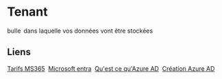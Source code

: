 # Tenant 


bulle  dans laquelle vos données vont être stockées

## Liens 
[Tarifs MS365](https://www.microsoft.com/fr-fr/microsoft-365/business/compare-all-microsoft-365-business-products-b?&ef_id=EAIaIQobChMIjcTrlpPY-gIVzbvVCh11hg0kEAAYASAAEgJ6k_D_BwE:G:s&OCID=AIDcmm409lj8ne_SEM_EAIaIQobChMIjcTrlpPY-gIVzbvVCh11hg0kEAAYASAAEgJ6k_D_BwE:G:s&lnkd=Google_O365SMB_Brand) 
[Microsoft entra](https://www.microsoft.com/fr-fr/security/business/identity-access/azure-active-directory-pricing?rtc=1) 
[Qu'est ce qu'Azure AD](https://learn.microsoft.com/fr-fr/azure/active-directory/fundamentals/active-directory-whatis) 
[Création Azure AD](https://azure.microsoft.com/fr-fr/free/) 

